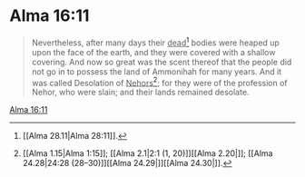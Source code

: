 # Alma 16:11

> Nevertheless, after many days their <u>dead</u>[^a] bodies were heaped up upon the face of the earth, and they were covered with a shallow covering. And now so great was the scent thereof that the people did not go in to possess the land of Ammonihah for many years. And it was called Desolation of <u>Nehors</u>[^b]; for they were of the profession of Nehor, who were slain; and their lands remained desolate.

[Alma 16:11](https://www.churchofjesuschrist.org/study/scriptures/bofm/alma/16?lang=eng&id=p11#p11)


[^a]: [[Alma 28.11|Alma 28:11]].  
[^b]: [[Alma 1.15|Alma 1:15]]; [[Alma 2.1|2:1 (1, 20)]][[Alma 2.20|]]; [[Alma 24.28|24:28 (28–30)]][[Alma 24.29|]][[Alma 24.30|]].  
